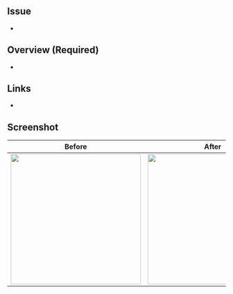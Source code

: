 ## Issue

-

## Overview (Required)

-

## Links

-

## Screenshot

|           Before           |           After            |
| :------------------------: | :------------------------: |
| <img src="" width="300" /> | <img src="" width="300" /> |
